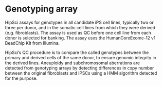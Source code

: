 Genotyping array
===============

HipSci assays for genotypes in all candidate iPS cell lines, typically two or
three per donor, and in the somatic cell lines from which they were derived
(e.g. fibroblasts). The assay is used as QC before one cell line from each
donor is selected for banking. The assay uses the HumanCoreExome-12 v1 BeadChip
Kit from Illumina.

HipSci’s QC procedure is to compare the called genotypes between the primary
and derived cells of the same donor, to ensure genomic integrity in the derived
lines. Aneuploidy and subchromosomal aberrations are detected from genotyping
arrays by detecting differences in copy number between the original fibroblasts
and iPSCs using a HMM algorithm detected for the purpose.
